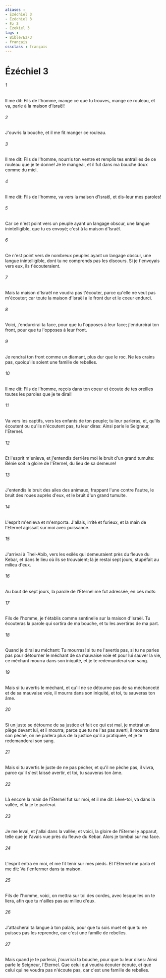 ```yaml
---
aliases : 
- Ézéchiel 3
- Ézéchiel 3
- Ez 3
- Ezekiel 3
tags : 
- Bible/Ez/3
- français
cssclass : français
---
```


# Ézéchiel 3

###### 1
Il me dit: Fils de l'homme, mange ce que tu trouves, mange ce rouleau, et va, parle à la maison d'Israël!
###### 2
J'ouvris la bouche, et il me fit manger ce rouleau.
###### 3
Il me dit: Fils de l'homme, nourris ton ventre et remplis tes entrailles de ce rouleau que je te donne! Je le mangeai, et il fut dans ma bouche doux comme du miel.
###### 4
Il me dit: Fils de l'homme, va vers la maison d'Israël, et dis-leur mes paroles!
###### 5
Car ce n'est point vers un peuple ayant un langage obscur, une langue inintelligible, que tu es envoyé; c'est à la maison d'Israël.
###### 6
Ce n'est point vers de nombreux peuples ayant un langage obscur, une langue inintelligible, dont tu ne comprends pas les discours. Si je t'envoyais vers eux, ils t'écouteraient.
###### 7
Mais la maison d'Israël ne voudra pas t'écouter, parce qu'elle ne veut pas m'écouter; car toute la maison d'Israël a le front dur et le coeur endurci.
###### 8
Voici, j'endurcirai ta face, pour que tu l'opposes à leur face; j'endurcirai ton front, pour que tu l'opposes à leur front.
###### 9
Je rendrai ton front comme un diamant, plus dur que le roc. Ne les crains pas, quoiqu'ils soient une famille de rebelles.
###### 10
Il me dit: Fils de l'homme, reçois dans ton coeur et écoute de tes oreilles toutes les paroles que je te dirai!
###### 11
Va vers les captifs, vers les enfants de ton peuple; tu leur parleras, et, qu'ils écoutent ou qu'ils n'écoutent pas, tu leur diras: Ainsi parle le Seigneur, l'Eternel.
###### 12
Et l'esprit m'enleva, et j'entendis derrière moi le bruit d'un grand tumulte: Bénie soit la gloire de l'Eternel, du lieu de sa demeure!
###### 13
J'entendis le bruit des ailes des animaux, frappant l'une contre l'autre, le bruit des roues auprès d'eux, et le bruit d'un grand tumulte.
###### 14
L'esprit m'enleva et m'emporta. J'allais, irrité et furieux, et la main de l'Eternel agissait sur moi avec puissance.
###### 15
J'arrivai à Thel-Abib, vers les exilés qui demeuraient près du fleuve du Kebar, et dans le lieu où ils se trouvaient; là je restai sept jours, stupéfait au milieu d'eux.
###### 16
Au bout de sept jours, la parole de l'Eternel me fut adressée, en ces mots:
###### 17
Fils de l'homme, je t'établis comme sentinelle sur la maison d'Israël. Tu écouteras la parole qui sortira de ma bouche, et tu les avertiras de ma part.
###### 18
Quand je dirai au méchant: Tu mourras! si tu ne l'avertis pas, si tu ne parles pas pour détourner le méchant de sa mauvaise voie et pour lui sauver la vie, ce méchant mourra dans son iniquité, et je te redemanderai son sang.
###### 19
Mais si tu avertis le méchant, et qu'il ne se détourne pas de sa méchanceté et de sa mauvaise voie, il mourra dans son iniquité, et toi, tu sauveras ton âme.
###### 20
Si un juste se détourne de sa justice et fait ce qui est mal, je mettrai un piège devant lui, et il mourra; parce que tu ne l'as pas averti, il mourra dans son péché, on ne parlera plus de la justice qu'il a pratiquée, et je te redemanderai son sang.
###### 21
Mais si tu avertis le juste de ne pas pécher, et qu'il ne pèche pas, il vivra, parce qu'il s'est laissé avertir, et toi, tu sauveras ton âme.
###### 22
Là encore la main de l'Eternel fut sur moi, et il me dit: Lève-toi, va dans la vallée, et là je te parlerai.
###### 23
Je me levai, et j'allai dans la vallée; et voici, la gloire de l'Eternel y apparut, telle que je l'avais vue près du fleuve du Kebar. Alors je tombai sur ma face.
###### 24
L'esprit entra en moi, et me fit tenir sur mes pieds. Et l'Eternel me parla et me dit: Va t'enfermer dans ta maison.
###### 25
Fils de l'homme, voici, on mettra sur toi des cordes, avec lesquelles on te liera, afin que tu n'ailles pas au milieu d'eux.
###### 26
J'attacherai ta langue à ton palais, pour que tu sois muet et que tu ne puisses pas les reprendre, car c'est une famille de rebelles.
###### 27
Mais quand je te parlerai, j'ouvrirai ta bouche, pour que tu leur dises: Ainsi parle le Seigneur, l'Eternel. Que celui qui voudra écouter écoute, et que celui qui ne voudra pas n'écoute pas, car c'est une famille de rebelles.
